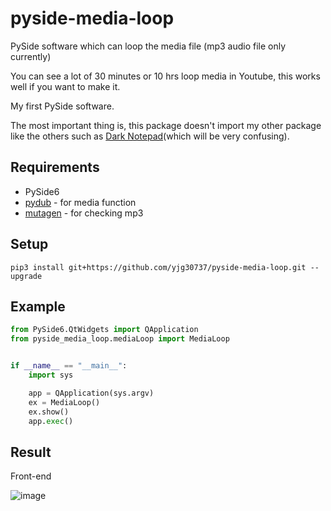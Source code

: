 # pyside-media-loop
PySide software which can loop the media file (mp3 audio file only currently)

You can see a lot of 30 minutes or 10 hrs loop media in Youtube, this works well if you want to make it.

My first PySide software.

The most important thing is, this package doesn't import my other package like the others such as <a href="https://github.com/yjg30737/pyqt-dark-notepad.git">Dark Notepad</a>(which will be very confusing).

## Requirements
* PySide6
* <a href="https://github.com/jiaaro/pydub">pydub</a> - for media function
* <a href="https://github.com/quodlibet/mutagen">mutagen</a> - for checking mp3

## Setup
`pip3 install git+https://github.com/yjg30737/pyside-media-loop.git --upgrade`

## Example
```python
from PySide6.QtWidgets import QApplication
from pyside_media_loop.mediaLoop import MediaLoop


if __name__ == "__main__":
    import sys

    app = QApplication(sys.argv)
    ex = MediaLoop()
    ex.show()
    app.exec()
```

## Result
Front-end

![image](https://user-images.githubusercontent.com/55078043/188292533-174d4c43-96ff-41d3-86c6-60860581e28c.png)


